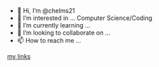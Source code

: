 - 👋 Hi, I’m @chelms21
- 👀 I’m interested in ... Computer Science/Coding
- 🌱 I’m currently learning ...
- 💞️ I’m looking to collaborate on ...
- 📫 How to reach me ...

[my links](LINKS.md)
